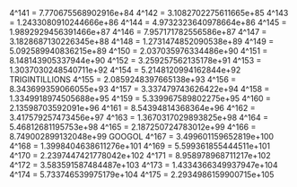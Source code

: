 4^141 = 7.770675568902916e+84
4^142 = 3.1082702275611665e+85
4^143 = 1.2433080910244666e+86
4^144 = 4.9732323640978664e+86
4^145 = 1.9892929456391466e+87
4^146 = 7.957171782556586e+87
4^147 = 3.1828687130226345e+88
4^148 = 1.2731474852090538e+89
4^149 = 5.092589940836215e+89
4^150 = 2.037035976334486e+90
4^151 = 8.148143905337944e+90
4^152 = 3.259257562135178e+91
4^153 = 1.3037030248540711e+92
4^154 = 5.2148120994162844e+92
TRIGINTILLIONS
4^155 = 2.0859248397665138e+93
4^156 = 8.343699359066055e+93
4^157 = 3.337479743626422e+94
4^158 = 1.3349918974505688e+95
4^159 = 5.339967589802275e+95
4^160 = 2.13598703592091e+96
4^161 = 8.54394814368364e+96
4^162 = 3.417579257473456e+97
4^163 = 1.3670317029893825e+98
4^164 = 5.46812681195753e+98
4^165 = 2.187250724783012e+99
4^166 = 8.749002899132048e+99
GOOGOL
4^167 = 3.499601159652819e+100
4^168 = 1.3998404638611276e+101
4^169 = 5.599361855444511e+101
4^170 = 2.2397447421778042e+102
4^171 = 8.958978968711217e+102
4^172 = 3.583591587484487e+103
4^173 = 1.4334366349937947e+104
4^174 = 5.733746539975179e+104
4^175 = 2.2934986159900715e+105
